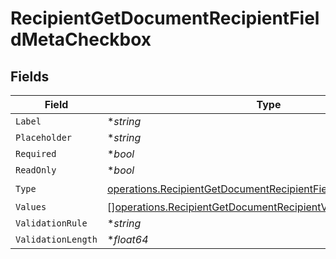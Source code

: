 # RecipientGetDocumentRecipientFieldMetaCheckbox


## Fields

| Field                                                                                                                                          | Type                                                                                                                                           | Required                                                                                                                                       | Description                                                                                                                                    |
| ---------------------------------------------------------------------------------------------------------------------------------------------- | ---------------------------------------------------------------------------------------------------------------------------------------------- | ---------------------------------------------------------------------------------------------------------------------------------------------- | ---------------------------------------------------------------------------------------------------------------------------------------------- |
| `Label`                                                                                                                                        | **string*                                                                                                                                      | :heavy_minus_sign:                                                                                                                             | N/A                                                                                                                                            |
| `Placeholder`                                                                                                                                  | **string*                                                                                                                                      | :heavy_minus_sign:                                                                                                                             | N/A                                                                                                                                            |
| `Required`                                                                                                                                     | **bool*                                                                                                                                        | :heavy_minus_sign:                                                                                                                             | N/A                                                                                                                                            |
| `ReadOnly`                                                                                                                                     | **bool*                                                                                                                                        | :heavy_minus_sign:                                                                                                                             | N/A                                                                                                                                            |
| `Type`                                                                                                                                         | [operations.RecipientGetDocumentRecipientFieldMetaTypeCheckbox](../../models/operations/recipientgetdocumentrecipientfieldmetatypecheckbox.md) | :heavy_check_mark:                                                                                                                             | N/A                                                                                                                                            |
| `Values`                                                                                                                                       | [][operations.RecipientGetDocumentRecipientValue2](../../models/operations/recipientgetdocumentrecipientvalue2.md)                             | :heavy_minus_sign:                                                                                                                             | N/A                                                                                                                                            |
| `ValidationRule`                                                                                                                               | **string*                                                                                                                                      | :heavy_minus_sign:                                                                                                                             | N/A                                                                                                                                            |
| `ValidationLength`                                                                                                                             | **float64*                                                                                                                                     | :heavy_minus_sign:                                                                                                                             | N/A                                                                                                                                            |